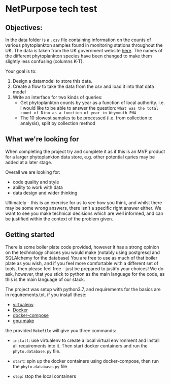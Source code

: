 # NetPurpose tech test

## Objectives:

In the data folder is a `.csv` file containing information on the counts of various phytoplankton samples found in monitoring stations throughout the UK. The data is taken from the UK government website [here](https://data.gov.uk/dataset/9a86b044-58a3-46d0-8455-5046f5769627/phytoplankton-results-for-england-and-wales). The names of the different phytoplankton species have been changed to make them slightly less confusing (columns K-T).

Your goal is to:
1. Design a datamodel to store this data.
2. Create a flow to take the data from the csv and load it into that data model
3. Write an interface for two kinds of queries:
	* Get phytoplankton counts by year as a function of local authority. i.e. I would like to be able to answer the question: `What was the total count of Dino as a function of year in Weymouth PHA`
	* The 10 slowest samples to be processed (i.e. from collection to analysis), split by collection method

## What we're looking for

When completing the project try and complete it as if this is an MVP product for a larger phytoplankton data store, e.g. other potential quries may be added at a later stage.

Overall we are looking for:
* code quality and style
* ability to work with data
* data design and wider thinking

Ultimately - this is an exercise for us to see how you think, and whilst there may be some wrong answers, there isn't a specific right answer either. We want to see you make technical decisions which are well informed, and can be justified within the context of the problem given.

## Getting started
There is some boiler plate code provided, however it has a strong opinion on the technology choices you would make (notably using postgresql and SQLAlchemy for the database) You are free to use as much of that boiler plate as you wish, and if you feel more comfortable with a different set of tools, then please feel free - just be prepared to justify your choices! We do ask, however, that you stick to python as the main language for the code, as this is the main language of our stack.

The project was setup with python3.7, and requirements for the basics are in requirements.txt.
if you install these:

   - [virtualenv](https://virtualenv.pypa.io/en/stable/installation.html)
   - [Docker](https://docs.docker.com/engine/install/)
   - [docker-compose](https://docs.docker.com/compose/install/)
   - [gnu-make](https://www.gnu.org/software/make/)

the provided `Makefile` will give you three commands:

* `install`: use virtualenv to create a local virtual environment and install all requirements into it. Then start docker containers and run the `phyto.database.py` file.

* `start`: spin up the docker containers using docker-compose, then run the `phyto.database.py` file

* `stop`: stop the local containers

